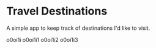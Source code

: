 # Travel Destinations

A simple app to keep track of destinations I'd like to visit.

o0oi1i
o0oi1i1
o0oi1i2
o0oi1i3

